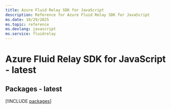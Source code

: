 ```yaml
---
title: Azure Fluid Relay SDK for JavaScript
description: Reference for Azure Fluid Relay SDK for JavaScript
ms.date: 10/29/2025
ms.topic: reference
ms.devlang: javascript
ms.service: fluidrelay
---
```

# Azure Fluid Relay SDK for JavaScript - latest
## Packages - latest
[!INCLUDE [packages](fluid-relay-index.md)]